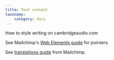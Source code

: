 ```yaml
---
title: Text content
taxonomy:
    category: docs
--- 
```


How to style writing on cambridgeaudio.com

See Mailchimp's [Web Elements guide](http://styleguide.mailchimp.com/web-elements/) for pointers.

See [translations guide](http://styleguide.mailchimp.com/writing-for-translation/) from Mailchimp.